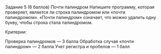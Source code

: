 Задание 5 (6 баллов)
Почти палиндром
Напишите программу, которая проверяет, является ли строка палиндромом или «почти палиндромом». «Почти палиндром» 
означает, что можно удалить одну букву, чтобы строка стала палиндромом.

Критерии:

Проверка палиндромов — 3 балла
Обработка случая «почти палиндром» — 2 балла
Учет регистра и пробелов — 1 балл